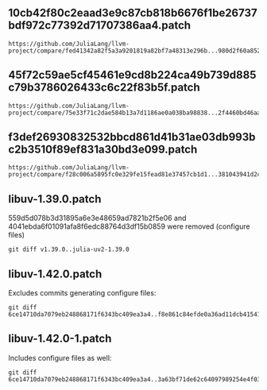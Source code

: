 ## 10cb42f80c2eaad3e9c87cb818b6676f1be26737bdf972c77392d71707386aa4.patch

```
https://github.com/JuliaLang/llvm-project/compare/fed41342a82f5a3a9201819a82bf7a48313e296b...980d2f60a8524c5546397db9e8bbb7d6ea56c1b7.patch
```

## 45f72c59ae5cf45461e9cd8b224ca49b739d885c79b3786026433c6c22f83b5f.patch

```
https://github.com/JuliaLang/llvm-project/compare/75e33f71c2dae584b13a7d1186ae0a038ba98838...2f4460bd46aa80d4fe0d80c3dabcb10379e8d61b.patch
```

## f3def26930832532bbcd861d41b31ae03db993bc2b3510f89ef831a30bd3e099.patch

```
https://github.com/JuliaLang/llvm-project/compare/f28c006a5895fc0e329fe15fead81e37457cb1d1...381043941d2c7a5157a011510b6d0386c171aae7.diff
```

## libuv-1.39.0.patch

559d5d078b3d31895a6e3e48659ad7821b2f5e06 and 4041ebda6f01091afa8f6edc88764d3df15b0859 were removed (configure files)

```
git diff v1.39.0..julia-uv2-1.39.0
```

## libuv-1.42.0.patch

Excludes commits generating configure files:

```
git diff 6ce14710da7079eb248868171f6343bc409ea3a4..f8e861c84efde0a36ad11dcb41541ab7374cea72
```

## libuv-1.42.0-1.patch

Includes configure files as well:

```
git diff 6ce14710da7079eb248868171f6343bc409ea3a4..3a63bf71de62c64097989254e4f03212e3bf5fc8
```
